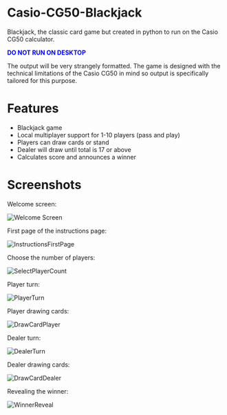 # Casio-CG50-Blackjack
Blackjack, the classic card game but created in python to run on the Casio CG50 calculator.

<span style="color:blue">**DO NOT RUN ON DESKTOP**</span>

The output will be very strangely formatted. The game is designed with the technical limitations of the Casio CG50 in mind so output is specifically tailored for this purpose.

# Features
  * Blackjack game
  * Local multiplayer support for 1-10 players (pass and play)
  * Players can draw cards or stand
  * Dealer will draw until total is 17 or above
  * Calculates score and announces a winner

# Screenshots

Welcome screen:

![Welcome Screen](https://github.com/user-attachments/assets/47fb4cf3-ecce-4b0b-805c-6fe1d38e84f8)

First page of the instructions page:

![InstructionsFirstPage](https://github.com/user-attachments/assets/0964b1a5-60b4-44c8-83a5-41ec9c0b7fd0)

Choose the number of players:

![SelectPlayerCount](https://github.com/user-attachments/assets/8c6b0a1b-d1c9-4ef3-a713-c735116a4818)

Player turn:

![PlayerTurn](https://github.com/user-attachments/assets/0b96da1b-d2a9-4c75-b9ea-a9986e8b20ac)

Player drawing cards:

![DrawCardPlayer](https://github.com/user-attachments/assets/2c2d917c-454d-41c6-968c-714192a43187)

Dealer turn:

![DealerTurn](https://github.com/user-attachments/assets/82c760ea-25f3-4017-82ad-9997a28d3335)

Dealer drawing cards:

![DrawCardDealer](https://github.com/user-attachments/assets/56eca720-3bb6-4253-97b2-bd30f3c522d5)

Revealing the winner:

![WinnerReveal](https://github.com/user-attachments/assets/9202e843-0f27-4736-b1c2-99e9015640bc)






